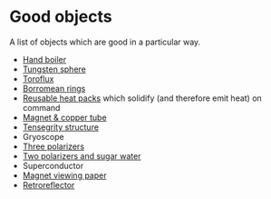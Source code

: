 # Good objects

A list of objects which are good in a particular way.

- [Hand boiler](https://www.amazon.com/s?k=hand+boiler)
- [Tungsten sphere](https://midwesttungsten.com/tungsten-2-175-sphere-with-3d-printed-base-limited-time-offer-free-1-cube/)
- [Toroflux](https://www.amazon.com/Flowtoys-toroflux-original-kinetic-spring/dp/B00A8PS25W)
- [Borromean rings](https://en.wikipedia.org/wiki/Borromean_rings)
- [Reusable heat packs](https://www.amazon.com/Hot-Go-Reusable-Heat-Packs/dp/B016OA5YK0) which solidify (and therefore emit heat) on command
- [Magnet & copper tube](https://www.youtube.com/watch?v=uh0bbW6S3BY)
- [Tensegrity structure](https://www.youtube.com/watch?v=ZwkCMWrHvyE)
- Gryoscope
- [Three polarizers](https://youtu.be/MhhHPOxTUy8?t=122)
- [Two polarizers and sugar water](https://www.youtube.com/watch?v=975r9a7FMqc)
- Superconductor
- [Magnet viewing paper](https://en.wikipedia.org/wiki/Magnetic_field_viewing_film)
- [Retroreflector](https://en.wikipedia.org/wiki/Retroreflector)
